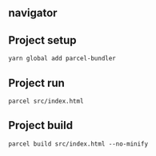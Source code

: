## navigator

## Project setup
```
yarn global add parcel-bundler
```

## Project run
```
parcel src/index.html
```

## Project build
```
parcel build src/index.html --no-minify
```